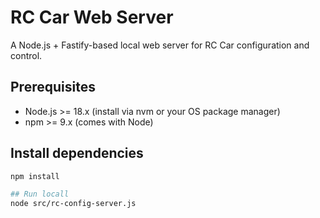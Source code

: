# RC Car Web Server

A Node.js + Fastify-based local web server for RC Car configuration and control.

## Prerequisites
- Node.js >= 18.x (install via nvm or your OS package manager)
- npm >= 9.x (comes with Node)

## Install dependencies
```bash
npm install

## Run locall
node src/rc-config-server.js